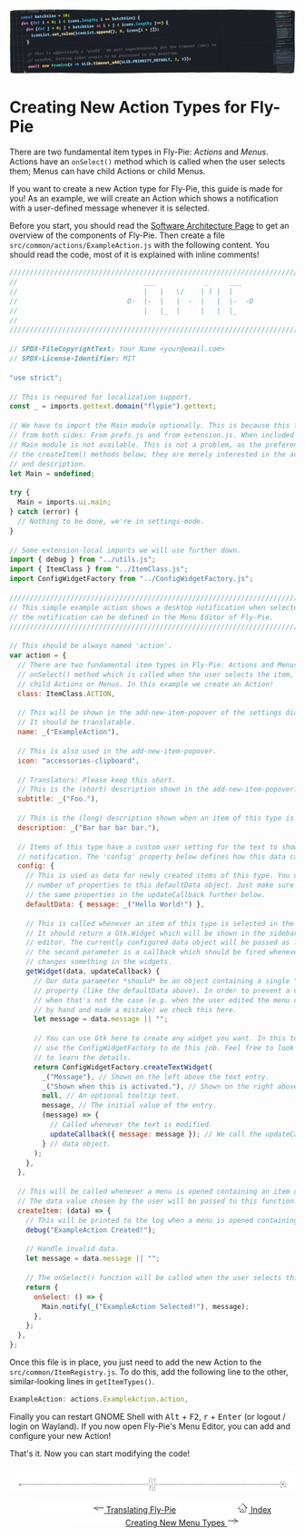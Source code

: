 <!--
SPDX-FileCopyrightText: Simon Schneegans <code@simonschneegans.de>
SPDX-License-Identifier: CC-BY-4.0
-->

<p align="center">
  <img src ="pics/banner-02.jpg" />
</p>

# Creating New Action Types for Fly-Pie

There are two fundamental item types in Fly-Pie: _Actions_ and _Menus_.
Actions have an `onSelect()` method which is called when the user selects them; Menus can have child Actions or child Menus.

If you want to create a new Action type for Fly-Pie, this guide is made for you!
As an example, we will create an Action which shows a notification with a user-defined message whenever it is selected.

Before you start, you should read the [Software Architecture Page](software-architecture.md) to get an overview of the components of Fly-Pie.
Then create a file `src/common/actions/ExampleAction.js` with the following content.
You should read the code, most of it is explained with inline comments!

```javascript
//////////////////////////////////////////////////////////////////////////////////////////
//                               ___            _     ___                               //
//                               |   |   \/    | ) |  |                                 //
//                           O-  |-  |   |  -  |   |  |-  -O                            //
//                               |   |_  |     |   |  |_                                //
//                                                                                      //
//////////////////////////////////////////////////////////////////////////////////////////

// SPDX-FileCopyrightText: Your Name <your@email.com>
// SPDX-License-Identifier: MIT

"use strict";

// This is required for localization support.
const _ = imports.gettext.domain("flypie").gettext;

// We have to import the Main module optionally. This is because this file is included
// from both sides: From prefs.js and from extension.js. When included from prefs.js, the
// Main module is not available. This is not a problem, as the preferences will not call
// the createItem() methods below; they are merely interested in the action's name, icon
// and description.
let Main = undefined;

try {
  Main = imports.ui.main;
} catch (error) {
  // Nothing to be done, we're in settings-mode.
}

// Some extension-local imports we will use further down.
import { debug } from "../utils.js";
import { ItemClass } from "../ItemClass.js";
import ConfigWidgetFactory from "../ConfigWidgetFactory.js";

//////////////////////////////////////////////////////////////////////////////////////////
// This simple example action shows a desktop notification when selected. The text of   //
// the notification can be defined in the Menu Editor of Fly-Pie.                       //
//////////////////////////////////////////////////////////////////////////////////////////

// This should be always named 'action'.
var action = {
  // There are two fundamental item types in Fly-Pie: Actions and Menus. Actions have an
  // onSelect() method which is called when the user selects the item, Menus can have
  // child Actions or Menus. In this example we create an Action!
  class: ItemClass.ACTION,

  // This will be shown in the add-new-item-popover of the settings dialog.
  // It should be translatable.
  name: _("ExampleAction"),

  // This is also used in the add-new-item-popover.
  icon: "accessories-clipboard",

  // Translators: Please keep this short.
  // This is the (short) description shown in the add-new-item-popover.
  subtitle: _("Foo."),

  // This is the (long) description shown when an item of this type is selected.
  description: _("Bar bar bar bar."),

  // Items of this type have a custom user setting for the text to show in the
  // notification. The 'config' property below defines how this data can be set.
  config: {
    // This is used as data for newly created items of this type. You can add any
    // number of properties to this defaultData object. Just make sure that you use
    // the same properties in the updateCallback further below.
    defaultData: { message: _("Hello World!") },

    // This is called whenever an item of this type is selected in the menu editor.
    // It should return a Gtk.Widget which will be shown in the sidebar of the menu
    // editor. The currently configured data object will be passed as first parameter,
    // the second parameter is a callback which should be fired whenever the user
    // changes something in the widgets.
    getWidget(data, updateCallback) {
      // Our data parameter *should* be an object containing a single "message"
      // property (like the defaultData above). In order to prevent a crash
      // when that's not the case (e.g. when the user edited the menu configuration
      // by hand and made a mistake) we check this here.
      let message = data.message || "";

      // You can use Gtk here to create any widget you want. In this tutorial we will
      // use the ConfigWidgetFactory to do this job. Feel free to look into this method
      // to learn the details.
      return ConfigWidgetFactory.createTextWidget(
        _("Message"), // Shown on the left above the text entry.
        _("Shown when this is activated."), // Shown on the right above the text entry.
        null, // An optional tooltip text.
        message, // The initial value of the entry.
        (message) => {
          // Called whenever the text is modified.
          updateCallback({ message: message }); // We call the updateCallback with a new
        } // data object.
      );
    },
  },

  // This will be called whenever a menu is opened containing an item of this kind.
  // The data value chosen by the user will be passed to this function.
  createItem: (data) => {
    // This will be printed to the log when a menu is opened containing such an action.
    debug("ExampleAction Created!");

    // Handle invalid data.
    let message = data.message || "";

    // The onSelect() function will be called when the user selects this action.
    return {
      onSelect: () => {
        Main.notify(_("ExampleAction Selected!"), message);
      },
    };
  },
};
```

Once this file is in place, you just need to add the new Action to the `src/common/ItemRegistry.js`.
To do this, add the following line to the other, similar-looking lines in `getItemTypes()`.

```javascript
ExampleAction: actions.ExampleAction.action,
```

Finally you can restart GNOME Shell with <kbd>Alt</kbd> + <kbd>F2</kbd>, <kbd>r</kbd> + <kbd>Enter</kbd> (or logout / login on Wayland).
If you now open Fly-Pie's Menu Editor, you can add and configure your new Action!

That's it.
Now you can start modifying the code!

<p align="center"><img src ="pics/hr.svg" /></p>

<p align="center">
  <img src="pics/nav-space.svg"/>
  <a href="translating.md"><img src ="pics/left-arrow.png"/> Translating Fly-Pie</a>
  <img src="pics/nav-space.svg"/>
  <a href="../README.md#getting-started"><img src ="pics/home.png"/> Index</a>
  <img src="pics/nav-space.svg"/>
  <a href="creating-menus.md">Creating New Menu Types <img src ="pics/right-arrow.png"/></a>
</p>
